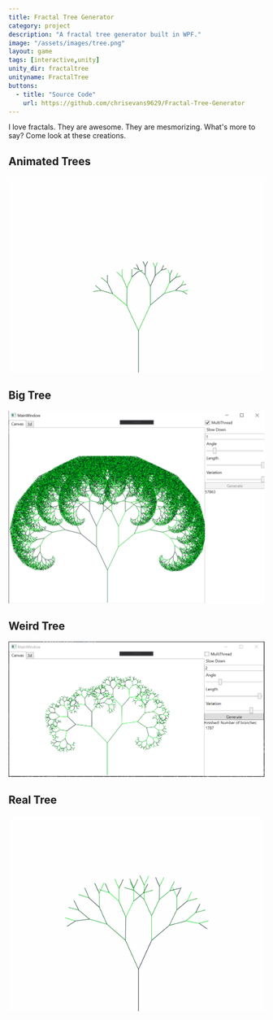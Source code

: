 ```yaml
---
title: Fractal Tree Generator
category: project
description: "A fractal tree generator built in WPF."
image: "/assets/images/tree.png"
layout: game
tags: [interactive,unity]
unity_dir: fractaltree
unityname: FractalTree
buttons:
  - title: "Source Code"
    url: https://github.com/chrisevans9629/Fractal-Tree-Generator
---
```


I love fractals.  They are awesome.  They are mesmorizing.  What's more to say?  Come look at these creations.

## Animated Trees
![tree](/assets/images/tree.gif)

## Big Tree
![big tree](/assets/images/tree2.PNG)

## Weird Tree
![variable tree](/assets/images/tree1.PNG)

## Real Tree
![slow tree](/assets/images/tree1.gif)